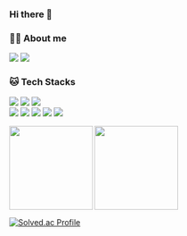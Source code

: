 ### Hi there 👋

<!--
**iysh321/iysh321** is a ✨ _special_ ✨ repository because its `README.md` (this file) appears on your GitHub profile.

Here are some ideas to get you started:

- 🔭 I’m currently working on ...
- 🌱 I’m currently learning ...
- 👯 I’m looking to collaborate on ...
- 🤔 I’m looking for help with ...
- 💬 Ask me about ...
- 📫 How to reach me: ...
- 😄 Pronouns: ...
- ⚡ Fun fact: ...
-->

### 👨‍💻  About me
<p>
  <a href="https://vvs1.tistory.com" target="_blank"><img src="https://img.shields.io/badge/tistory-000000?style=flat&logo=tistory&logoColor=white"></a>
  <a href="iysh321@gmail.com" target="_blank"><img src="https://img.shields.io/badge/iysh321@gmail.com-333333?style=flat-square&logo=Gmail&logoColor=white"></a> 
</p>

### 🐱  Tech Stacks

<div>
  <p img align="left">
    <img src="https://img.shields.io/badge/java-007396?style=flat&logo=java&logoColor=white"> 
    <img src="https://img.shields.io/badge/JavaScript-F7DF1E?style=flat&logo=javascript&logoColor=white">
    <img src="https://img.shields.io/badge/TypeScript-3178C6?style=flat&logo=typescript&logoColor=white"> 
    </br>
    <img src="https://img.shields.io/badge/spring-6DB33F?style=flat&logo=spring&logoColor=white"> 
    <img src="https://img.shields.io/badge/NodeJS-339933?style=flat&logo=nodedotjs&logoColor=white"> 
    <img src="https://img.shields.io/badge/NestJS-E0234E?style=flat&logo=nestjs&logoColor=white"> 
    <img src="https://img.shields.io/badge/MySQL-4479A1?style=flat&logo=mysql&logoColor=white"> 
    <img src="https://img.shields.io/badge/AWS-232F3E?style=flat&logo=amazonaws&logoColor=white">
  </p>
  
<p>
  <img
       align="left"
       src="https://github-readme-stats.vercel.app/api?username=iysh321&show_icons=true&layout=compact&theme=cobalt" 
       height="150px"/>

  <img 
       src="https://github-readme-stats.vercel.app/api/top-langs/?username=iysh321&layout=compact&theme=cobalt" 
       height="150px"/>
</p>

[![Solved.ac Profile](http://mazassumnida.wtf/api/v2/generate_badge?boj=i_y)](https://solved.ac/i_y/)
